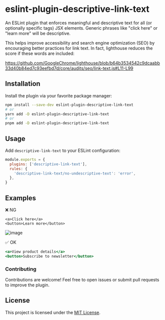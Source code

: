 # eslint-plugin-descriptive-link-text

An ESLint plugin that enforces meaningful and descriptive text for all (or optionally specific tags) JSX elements. Generic phrases like "click here" or "learn more" will be descriptive.

This helps improve accessibility and search engine optimization (SEO) by encouraging better practices for link text. In fact, lighthouse reduces the score if these words are included:

https://github.com/GoogleChrome/lighthouse/blob/b64b3534542c9dcaabb33d40b84ed7c93eefbd7d/core/audits/seo/link-text.js#L11-L99

## Installation

Install the plugin via your favorite package manager:

```bash
npm install --save-dev eslint-plugin-descriptive-link-text
# or
yarn add -D eslint-plugin-descriptive-link-text
# or
pnpm add -D eslint-plugin-descriptive-link-text
```

## Usage

Add `descriptive-link-text` to your ESLint configuration:

```javascript
module.exports = {
  plugins: ['descriptive-link-text'],
  rules: {
    'descriptive-link-text/no-undescriptive-text': 'error',
  },
}
```

## Examples

:x: NG

```tsx
<a>Click here</a>
<button>Learn more</button>
```

![image](https://github.com/user-attachments/assets/3c886552-15ec-4711-9e13-3214f2efeca8)


✅ OK

```jsx
<a>View product details</a>
<button>Subscribe to newsletter</button>
```

### Contributing

Contributions are welcome! Feel free to open issues or submit pull requests to improve the plugin.

## License

This project is licensed under the [MIT License](LICENSE).
